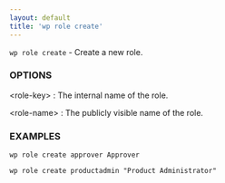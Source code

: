 ```yaml
---
layout: default
title: 'wp role create'
---
```


`wp role create` - Create a new role.

### OPTIONS

&lt;role-key&gt;
: The internal name of the role.

&lt;role-name&gt;
: The publicly visible name of the role.

### EXAMPLES

    wp role create approver Approver

    wp role create productadmin "Product Administrator"

